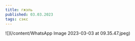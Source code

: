 ```yaml
---
title: гжэль
published: 03.03.2023
tags: сэкс
---
```


![](/content/WhatsApp Image 2023-03-03 at 09.35.47.jpeg)
